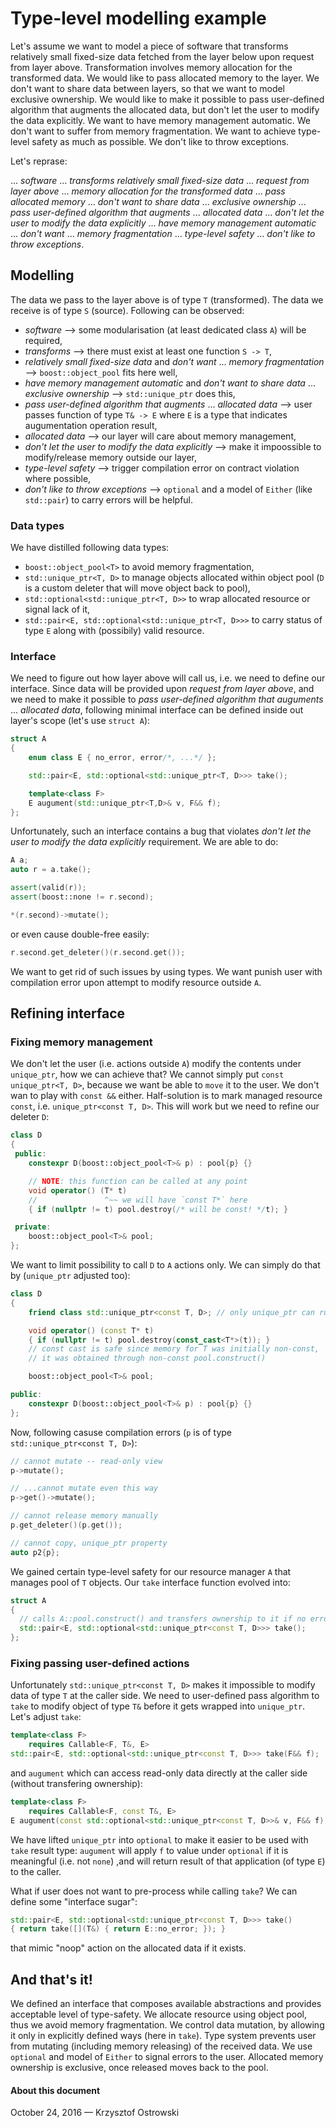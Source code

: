 
# Type-level modelling example

Let's assume we want to model a piece of software that transforms relatively small fixed-size data fetched from the layer below upon request from layer above. Transformation involves memory allocation for the transformed data. We would like to pass allocated memory to the layer. We don't want to share data between layers, so that we want to model exclusive ownership. We would like to make it possible to pass user-defined algorithm that augments the allocated data, but don't let the user to modify the data explicitly. We want to have memory management automatic. We don't want to suffer from memory fragmentation. We want to achieve type-level safety as much as possible. We don't like to throw exceptions.

Let's reprase:

... *software* ... *transforms* *relatively small fixed-size data* ... *request from layer above* ... *memory allocation for the transformed data* ... *pass allocated memory* ... *don't want to share data* ... *exclusive ownership* ... *pass user-defined algorithm that augments* ... *allocated data* ... *don't let the user to modify the data explicitly* ... *have memory management automatic* ... *don't want* ... *memory fragmentation* ... *type-level safety* ... *don't like to throw exceptions*.

## Modelling

The data we pass to the layer above is of type `T` (transformed). The data we receive is of type `S` (source). Following can be observed:

* *software* --> some modularisation (at least dedicated class `A`) will be required,
* *transforms* --> there must exist at least one function `S -> T`,
* *relatively small fixed-size data* and *don't want* ... *memory fragmentation* --> `boost::object_pool` fits here well,
* *have memory management automatic* and *don't want to share data* ... *exclusive ownership* --> `std::unique_ptr` does this,
* *pass user-defined algorithm that augments* ... *allocated data* --> user passes function of type `T& -> E` where `E` is a type that indicates augumentation operation result,
* *allocated data* --> our layer will care about memory management,
* *don't let the user to modify the data explicitly*  --> make it impoossible to modify/release memory outside our layer,
* *type-level safety* --> trigger compilation error on contract violation where possible,
* *don't like to throw exceptions* --> `optional` and a model of `Either` (like `std::pair`) to carry errors will be helpful.

### Data types

We have distilled following data types:
* `boost::object_pool<T>` to avoid memory fragmentation,
* `std::unique_ptr<T, D>` to manage objects allocated within object pool (`D` is a custom deleter that will move object back to pool),
* `std::optional<std::unique_ptr<T, D>>` to wrap allocated resource or signal lack of it,
* `std::pair<E, std::optional<std::unique_ptr<T, D>>>` to carry status of type `E` along with (possibily) valid resource.

### Interface

We need to figure out how layer above will call us, i.e. we need to define our interface. Since data will be provided upon *request from layer above*, and we need to make it possible to *pass user-defined algorithm that auguments* ... *allocated data*, following minimal interface can be defined inside out layer's scope (let's use `struct A`):

```c++
struct A
{
    enum class E { no_error, error/*, ...*/ };

    std::pair<E, std::optional<std::unique_ptr<T, D>>> take();

    template<class F>
    E augument(std::unique_ptr<T,D>& v, F&& f);
};
```

Unfortunately, such an interface contains a bug that violates *don't let the user to modify the data explicitly* requirement. We are able to do: 

```c++
A a;
auto r = a.take();

assert(valid(r));
assert(boost::none != r.second);

*(r.second)->mutate();
```

or even cause double-free easily:

```c++
r.second.get_deleter()(r.second.get());
```

We want to get rid of such issues by using types. We want punish user with compilation error upon attempt to modify resource outside `A`.

## Refining interface

### Fixing memory management

We don't let the user (i.e. actions outside `A`) modify the contents under `unique_ptr`, how we can achieve that? We cannot simply put `const unique_ptr<T, D>`, because we want be able to `move` it to the user. We don't wan to play with `const &&` either. Half-solution is to mark managed resource `const`, i.e. `unique_ptr<const T, D>`. This will work but we need to refine our deleter `D`:

```c++
class D
{
 public:
    constexpr D(boost::object_pool<T>& p) : pool{p} {}

    // NOTE: this function can be called at any point
    void operator() (T* t)
    //               ^~~ we will have `const T*` here
    { if (nullptr != t) pool.destroy(/* will be const! */t); }

 private:
    boost::object_pool<T>& pool;
};
```

We want to limit possibility to call `D` to `A` actions only. We can simply do that by (`unique_ptr` adjusted too):

```c++
class D
{
    friend class std::unique_ptr<const T, D>; // only unique_ptr can run this deleter

    void operator() (const T* t)
    { if (nullptr != t) pool.destroy(const_cast<T*>(t)); }
    // const cast is safe since memory for T was initially non-const,
    // it was obtained through non-const pool.construct()

    boost::object_pool<T>& pool;

public:
    constexpr D(boost::object_pool<T>& p) : pool{p} {}
};
```

Now, following casuse compilation errors (`p` is of type `std::unique_ptr<const T, D>`):


```c++
// cannot mutate -- read-only view
p->mutate();

// ...cannot mutate even this way
p->get()->mutate();

// cannot release memory manually
p.get_deleter()(p.get());

// cannot copy, unique_ptr property
auto p2{p};
```

We gained certain type-level safety for our resource manager `A` that manages pool of `T` objects. Our `take` interface function evolved into:

```c++
struct A
{
  // calls A::pool.construct() and transfers ownership to it if no errors
  std::pair<E, std::optional<std::unique_ptr<const T, D>>> take();
};
```

### Fixing passing user-defined actions

Unfortunately `std::unique_ptr<const T, D>` makes it impossible to modify data of type `T` at the caller side. We need to user-defined pass algorithm to `take` to modify object of type `T&` before it gets wrapped into `unique_ptr`. Let's adjust `take`:

```c++
template<class F>
    requires Callable<F, T&, E>
std::pair<E, std::optional<std::unique_ptr<const T, D>>> take(F&& f);
```

and `augument` which can access read-only data directly at the caller side (without transfering ownership):

```c++
template<class F>
    requires Callable<F, const T&, E>
E augument(const std::optional<std::unique_ptr<const T, D>>& v, F&& f);
```

We have lifted `unique_ptr` into `optional` to make it easier to be used with `take` result type: `augument` will apply `f` to value under `optional` if it is meaningful (i.e. not `none`) ,and will return result of that application (of type `E`) to the caller.

What if user does not want to pre-process while calling `take`? We can define some "interface sugar":

```c++
std::pair<E, std::optional<std::unique_ptr<const T, D>>> take()
{ return take([](T&) { return E::no_error; }); }
```

that mimic "noop" action on the allocated data if it exists.

## And that's it!

We defined an interface that composes available abstractions and provides acceptable level of type-safety. We allocate resource using object pool, thus we avoid memory fragmentation. We control data mutation, by allowing it only in explicitly defined ways (here in `take`). Type system prevents user from mutating (including memory releasing) of the received data. We use `optional` and model of `Either` to signal errors to the user. Allocated memory ownership is exclusive, once released moves back to the pool.

#### About this document

October 24, 2016 &mdash; Krzysztof Ostrowski
